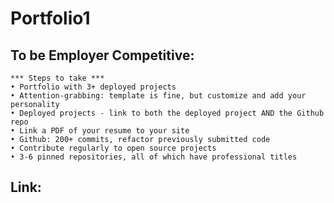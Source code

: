 # Portfolio1

## To be Employer Competitive:
    *** Steps to take ***
    • Portfolio with 3+ deployed projects
    • Attention-grabbing: template is fine, but customize and add your personality
    • Deployed projects - link to both the deployed project AND the Github repo
    • Link a PDF of your resume to your site
    • Github: 200+ commits, refactor previously submitted code
    • Contribute regularly to open source projects
    • 3-6 pinned repositories, all of which have professional titles

## Link:

    